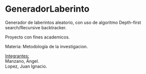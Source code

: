 # GeneradorLaberinto
Generador de laberintos aleatorio, con uso de algoritmo Depth-first search/Recursive backtracker.<br>

Proyecto con fines academicos.<br>

Materia: Metodología de la investigacion.<br>

<u>Integrantes:</u><br>
Manzano, Ángel.<br>
Lopez, Juan Ignacio.<br>
